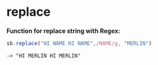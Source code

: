 # replace

**Function for replace string with Regex:**

```javascript
sb.replace("HI NAME HI NAME",/NAME/g, "MERLIN")
```

```text
-> "HI MERLIN HI MERLIN"
```

